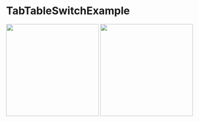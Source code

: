 # TabTableSwitchExample

<div>
<img src="https://user-images.githubusercontent.com/6063541/213899641-8d02be85-148a-483f-9491-8e24120b70df.png" width="250">
<img src="https://user-images.githubusercontent.com/6063541/213899644-f1a1019c-5218-4a9d-82e9-979c01524a34.png" width="250">
</div>
